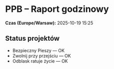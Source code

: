# PPB – Raport godzinowy
**Czas (Europe/Warsaw):** 2025-10-19 15:25

## Status projektów
- Bezpieczny Pieszy — OK
- Zwolnij przy przejściu — OK
- Odblask ratuje życie — OK

